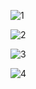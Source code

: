 ![1](https://github.com/KevinKyun/pemrograman-9/assets/114798157/3ab189e3-9a97-4931-9aff-a88e0eea1e20)

![2](https://github.com/KevinKyun/pemrograman-9/assets/114798157/ab1aadd6-abe8-4929-a2de-174a23343d91)

![3](https://github.com/KevinKyun/pemrograman-9/assets/114798157/d329c007-ffeb-4cab-aa9f-6a0ae446444d)

![4](https://github.com/KevinKyun/pemrograman-9/assets/114798157/d54daf9a-c8f4-4739-8d9f-c5d70e4fefe6)
